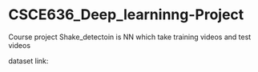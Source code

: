 # CSCE636_Deep_learninng-Project
Course project
Shake_detectoin is NN which take training videos and test videos

dataset link: 
